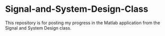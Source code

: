 # Signal-and-System-Design-Class
This repository is for posting my progress in the Matlab application from the Signal and System Design class.
